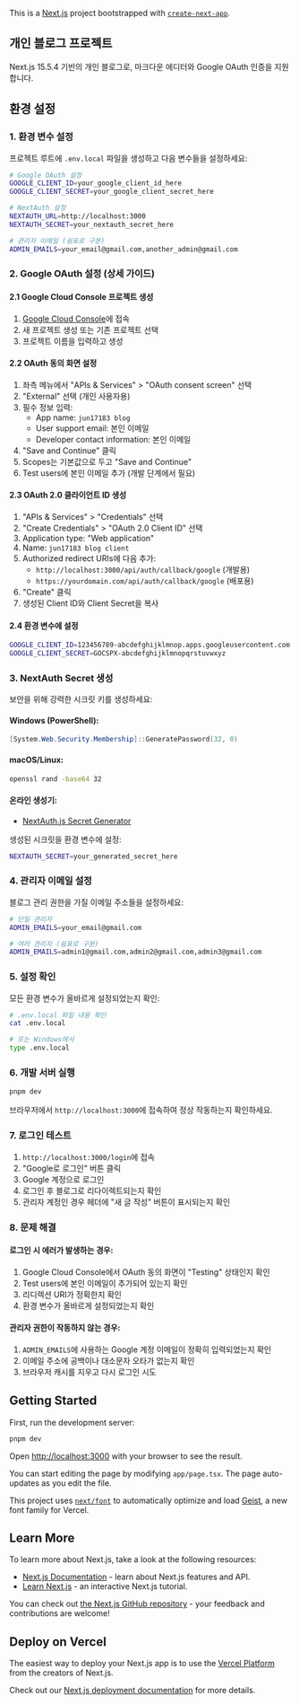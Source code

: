 This is a [Next.js](https://nextjs.org) project bootstrapped with [`create-next-app`](https://nextjs.org/docs/app/api-reference/cli/create-next-app).

## 개인 블로그 프로젝트

Next.js 15.5.4 기반의 개인 블로그로, 마크다운 에디터와 Google OAuth 인증을 지원합니다.

## 환경 설정

### 1. 환경 변수 설정

프로젝트 루트에 `.env.local` 파일을 생성하고 다음 변수들을 설정하세요:

```bash
# Google OAuth 설정
GOOGLE_CLIENT_ID=your_google_client_id_here
GOOGLE_CLIENT_SECRET=your_google_client_secret_here

# NextAuth 설정
NEXTAUTH_URL=http://localhost:3000
NEXTAUTH_SECRET=your_nextauth_secret_here

# 관리자 이메일 (쉼표로 구분)
ADMIN_EMAILS=your_email@gmail.com,another_admin@gmail.com
```

### 2. Google OAuth 설정 (상세 가이드)

#### 2.1 Google Cloud Console 프로젝트 생성
1. [Google Cloud Console](https://console.cloud.google.com/)에 접속
2. 새 프로젝트 생성 또는 기존 프로젝트 선택
3. 프로젝트 이름을 입력하고 생성

#### 2.2 OAuth 동의 화면 설정
1. 좌측 메뉴에서 "APIs & Services" > "OAuth consent screen" 선택
2. "External" 선택 (개인 사용자용)
3. 필수 정보 입력:
   - App name: `jun17183 blog`
   - User support email: 본인 이메일
   - Developer contact information: 본인 이메일
4. "Save and Continue" 클릭
5. Scopes는 기본값으로 두고 "Save and Continue"
6. Test users에 본인 이메일 추가 (개발 단계에서 필요)

#### 2.3 OAuth 2.0 클라이언트 ID 생성
1. "APIs & Services" > "Credentials" 선택
2. "Create Credentials" > "OAuth 2.0 Client ID" 선택
3. Application type: "Web application"
4. Name: `jun17183 blog client`
5. Authorized redirect URIs에 다음 추가:
   - `http://localhost:3000/api/auth/callback/google` (개발용)
   - `https://yourdomain.com/api/auth/callback/google` (배포용)
6. "Create" 클릭
7. 생성된 Client ID와 Client Secret을 복사

#### 2.4 환경 변수에 설정
```bash
GOOGLE_CLIENT_ID=123456789-abcdefghijklmnop.apps.googleusercontent.com
GOOGLE_CLIENT_SECRET=GOCSPX-abcdefghijklmnopqrstuvwxyz
```

### 3. NextAuth Secret 생성

보안을 위해 강력한 시크릿 키를 생성하세요:

#### Windows (PowerShell):
```powershell
[System.Web.Security.Membership]::GeneratePassword(32, 0)
```

#### macOS/Linux:
```bash
openssl rand -base64 32
```

#### 온라인 생성기:
- [NextAuth.js Secret Generator](https://generate-secret.vercel.app/32)

생성된 시크릿을 환경 변수에 설정:
```bash
NEXTAUTH_SECRET=your_generated_secret_here
```

### 4. 관리자 이메일 설정

블로그 관리 권한을 가질 이메일 주소들을 설정하세요:

```bash
# 단일 관리자
ADMIN_EMAILS=your_email@gmail.com

# 여러 관리자 (쉼표로 구분)
ADMIN_EMAILS=admin1@gmail.com,admin2@gmail.com,admin3@gmail.com
```

### 5. 설정 확인

모든 환경 변수가 올바르게 설정되었는지 확인:

```bash
# .env.local 파일 내용 확인
cat .env.local

# 또는 Windows에서
type .env.local
```

### 6. 개발 서버 실행

```bash
pnpm dev
```

브라우저에서 `http://localhost:3000`에 접속하여 정상 작동하는지 확인하세요.

### 7. 로그인 테스트

1. `http://localhost:3000/login`에 접속
2. "Google로 로그인" 버튼 클릭
3. Google 계정으로 로그인
4. 로그인 후 블로그로 리다이렉트되는지 확인
5. 관리자 계정인 경우 헤더에 "새 글 작성" 버튼이 표시되는지 확인

### 8. 문제 해결

#### 로그인 시 에러가 발생하는 경우:
1. Google Cloud Console에서 OAuth 동의 화면이 "Testing" 상태인지 확인
2. Test users에 본인 이메일이 추가되어 있는지 확인
3. 리디렉션 URI가 정확한지 확인
4. 환경 변수가 올바르게 설정되었는지 확인

#### 관리자 권한이 작동하지 않는 경우:
1. `ADMIN_EMAILS`에 사용하는 Google 계정 이메일이 정확히 입력되었는지 확인
2. 이메일 주소에 공백이나 대소문자 오타가 없는지 확인
3. 브라우저 캐시를 지우고 다시 로그인 시도

## Getting Started

First, run the development server:

```bash
pnpm dev
```

Open [http://localhost:3000](http://localhost:3000) with your browser to see the result.

You can start editing the page by modifying `app/page.tsx`. The page auto-updates as you edit the file.

This project uses [`next/font`](https://nextjs.org/docs/app/building-your-application/optimizing/fonts) to automatically optimize and load [Geist](https://vercel.com/font), a new font family for Vercel.

## Learn More

To learn more about Next.js, take a look at the following resources:

- [Next.js Documentation](https://nextjs.org/docs) - learn about Next.js features and API.
- [Learn Next.js](https://nextjs.org/learn) - an interactive Next.js tutorial.

You can check out [the Next.js GitHub repository](https://github.com/vercel/next.js) - your feedback and contributions are welcome!

## Deploy on Vercel

The easiest way to deploy your Next.js app is to use the [Vercel Platform](https://vercel.com/new?utm_medium=default-template&filter=next.js&utm_source=create-next-app&utm_campaign=create-next-app-readme) from the creators of Next.js.

Check out our [Next.js deployment documentation](https://nextjs.org/docs/app/building-your-application/deploying) for more details.

